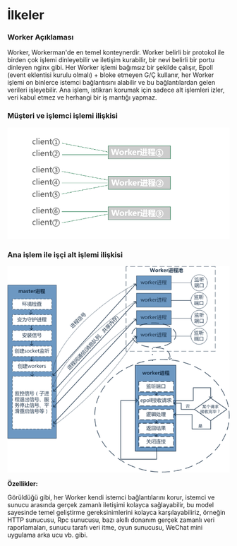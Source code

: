 # İlkeler

### Worker Açıklaması
Worker, Workerman'de en temel konteynerdir. Worker belirli bir protokol ile birden çok işlemi dinleyebilir ve iletişim kurabilir, bir nevi belirli bir portu dinleyen nginx gibi. Her Worker işlemi bağımsız bir şekilde çalışır, Epoll (event eklentisi kurulu olmalı) + bloke etmeyen G/Ç kullanır, her Worker işlemi on binlerce istemci bağlantısını alabilir ve bu bağlantılardan gelen verileri işleyebilir. Ana işlem, istikrarı korumak için sadece alt işlemleri izler, veri kabul etmez ve herhangi bir iş mantığı yapmaz.

### Müşteri ve işlemci işlemi ilişkisi
![workerman master woker模型](images/Worker.png)

### Ana işlem ile işçi alt işlemi ilişkisi
![workerman master woker模型](images/Worker2.png)

**Özellikler:**

Görüldüğü gibi, her Worker kendi istemci bağlantılarını korur, istemci ve sunucu arasında gerçek zamanlı iletişimi kolayca sağlayabilir, bu model sayesinde temel geliştirme gereksinimlerini kolayca karşılayabiliriz, örneğin HTTP sunucusu, Rpc sunucusu, bazı akıllı donanım gerçek zamanlı veri raporlamaları, sunucu tarafı veri itme, oyun sunucusu, WeChat mini uygulama arka ucu vb. gibi.

